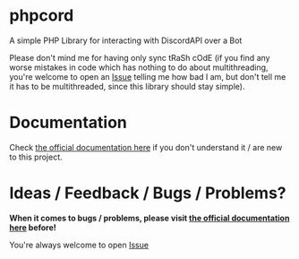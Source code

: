 # phpcord
A simple PHP Library for interacting with DiscordAPI over a Bot

Please don't mind me for having only sync tRaSh cOdE (if you find any worse mistakes in code which has nothing to do about multithreading, you're welcome to open an <a href="https://github.com/HimmelKreis4865/phpcord/issues/new">Issue</a> telling me how bad I am, but don't tell me it has to be multithreaded, since this library should stay simple).

# Documentation
Check <a href="https://app.gitbook.com/@himmelkreis4865/s/phpcord/">the official documentation here</a> if you don't understand it / are new to this project.

# Ideas / Feedback / Bugs / Problems? 
**When it comes to bugs / problems, please visit <a href="https://app.gitbook.com/@himmelkreis4865/s/phpcord/">the official documentation here</a> before!**

You're always welcome to open <a href="https://github.com/HimmelKreis4865/phpcord/issues/new">Issue</a>
